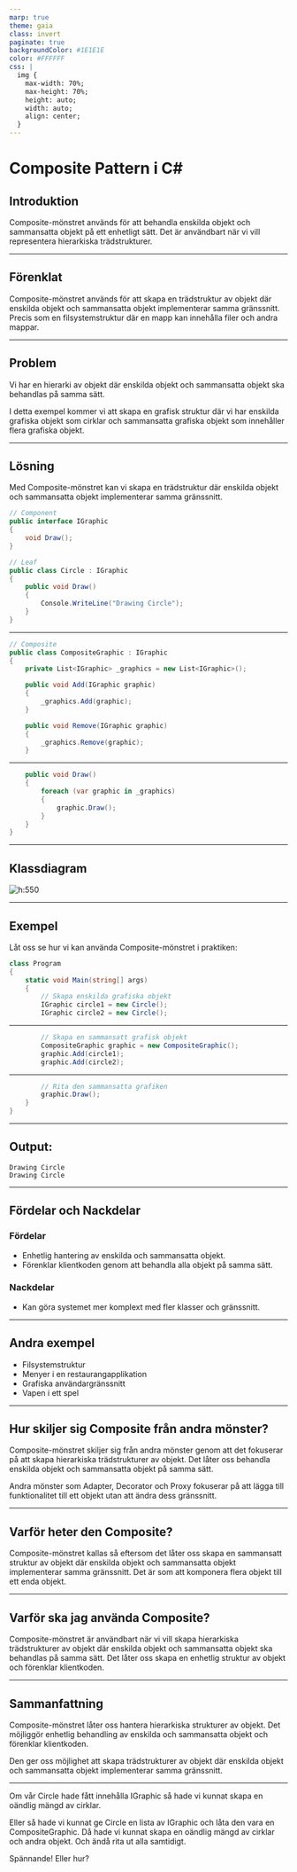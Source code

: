 ```yaml
---
marp: true
theme: gaia
class: invert
paginate: true
backgroundColor: #1E1E1E
color: #FFFFFF
css: |
  img {
    max-width: 70%;
    max-height: 70%;
    height: auto;
    width: auto;
    align: center;
  }
---
```


# Composite Pattern i C#

## Introduktion

Composite-mönstret används för att behandla enskilda objekt och sammansatta objekt på ett enhetligt sätt. Det är användbart när vi vill representera hierarkiska trädstrukturer.

---

## Förenklat

Composite-mönstret används för att skapa en trädstruktur av objekt där enskilda objekt och sammansatta objekt implementerar samma gränssnitt. Precis som en filsystemstruktur där en mapp kan innehålla filer och andra mappar.

---

## Problem

Vi har en hierarki av objekt där enskilda objekt och sammansatta objekt ska behandlas på samma sätt.

I detta exempel kommer vi att skapa en grafisk struktur där vi har enskilda grafiska objekt som cirklar och sammansatta grafiska objekt som innehåller flera grafiska objekt.

---

## Lösning

Med Composite-mönstret kan vi skapa en trädstruktur där enskilda objekt och sammansatta objekt implementerar samma gränssnitt.

```csharp
// Component
public interface IGraphic
{
    void Draw();
}

// Leaf
public class Circle : IGraphic
{
    public void Draw()
    {
        Console.WriteLine("Drawing Circle");
    }
}
```

---

```csharp
// Composite
public class CompositeGraphic : IGraphic
{
    private List<IGraphic> _graphics = new List<IGraphic>();

    public void Add(IGraphic graphic)
    {
        _graphics.Add(graphic);
    }

    public void Remove(IGraphic graphic)
    {
        _graphics.Remove(graphic);
    }
```

---

```csharp
    public void Draw()
    {
        foreach (var graphic in _graphics)
        {
            graphic.Draw();
        }
    }
}
```

---

## Klassdiagram

![h:550](images/03_composite.png)

---

## Exempel

Låt oss se hur vi kan använda Composite-mönstret i praktiken:

```csharp
class Program
{
    static void Main(string[] args)
    {
        // Skapa enskilda grafiska objekt
        IGraphic circle1 = new Circle();
        IGraphic circle2 = new Circle();
```

---

```csharp
        // Skapa en sammansatt grafisk objekt
        CompositeGraphic graphic = new CompositeGraphic();
        graphic.Add(circle1);
        graphic.Add(circle2);
```

---

```csharp
        // Rita den sammansatta grafiken
        graphic.Draw();
    }
}
```

---

## Output:

```
Drawing Circle
Drawing Circle
```

---

## Fördelar och Nackdelar

### Fördelar

- Enhetlig hantering av enskilda och sammansatta objekt.
- Förenklar klientkoden genom att behandla alla objekt på samma sätt.

### Nackdelar

- Kan göra systemet mer komplext med fler klasser och gränssnitt.

---

## Andra exempel

- Filsystemstruktur
- Menyer i en restaurangapplikation
- Grafiska användargränssnitt
- Vapen i ett spel

---

## Hur skiljer sig Composite från andra mönster?

Composite-mönstret skiljer sig från andra mönster genom att det fokuserar på att skapa hierarkiska trädstrukturer av objekt. Det låter oss behandla enskilda objekt och sammansatta objekt på samma sätt.

Andra mönster som Adapter, Decorator och Proxy fokuserar på att lägga till funktionalitet till ett objekt utan att ändra dess gränssnitt.

---

## Varför heter den Composite?

Composite-mönstret kallas så eftersom det låter oss skapa en sammansatt struktur av objekt där enskilda objekt och sammansatta objekt implementerar samma gränssnitt. Det är som att komponera flera objekt till ett enda objekt.

---

## Varför ska jag använda Composite?

Composite-mönstret är användbart när vi vill skapa hierarkiska trädstrukturer av objekt där enskilda objekt och sammansatta objekt ska behandlas på samma sätt. Det låter oss skapa en enhetlig struktur av objekt och förenklar klientkoden.

---

## Sammanfattning

Composite-mönstret låter oss hantera hierarkiska strukturer av objekt. Det möjliggör enhetlig behandling av enskilda och sammansatta objekt och förenklar klientkoden.

Den ger oss möjlighet att skapa trädstrukturer av objekt där enskilda objekt och sammansatta objekt implementerar samma gränssnitt. 

---

Om vår Circle hade fått innehålla IGraphic så hade vi kunnat skapa en oändlig mängd av cirklar.

Eller så hade vi kunnat ge Circle en lista av IGraphic och låta den vara en CompositeGraphic. Då hade vi kunnat skapa en oändlig mängd av cirklar och andra objekt. Och ändå rita ut alla samtidigt.

Spännande! Eller hur?

